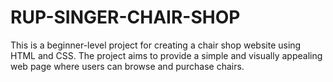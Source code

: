 # RUP-SINGER-CHAIR-SHOP
This is a beginner-level project for creating a chair shop website using HTML and CSS. The project aims to provide a simple and visually appealing web page where users can browse and purchase chairs.
